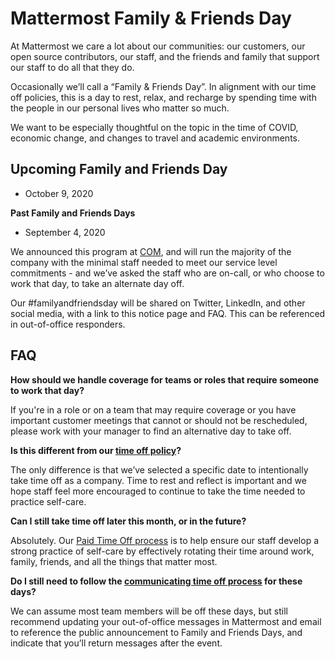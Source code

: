 # Mattermost Family & Friends Day

At Mattermost we care a lot about our communities: our customers, our open source contributors, our staff, and the friends and family that support our staff to do all that they do.

Occasionally we’ll call a “Family & Friends Day”. In alignment with our time off policies, this is a day to rest, relax, and recharge by spending time with the people in our personal lives who matter so much.

We want to be especially thoughtful on the topic in the time of COVID, economic change, and changes to travel and academic environments.

## Upcoming Family and Friends Day
* October 9, 2020

**Past Family and Friends Days** 
* September 4, 2020

We announced this program at [COM](https://handbook.mattermost.com/operations/operations/company-cadence#customer-obsession-meeting-aka-com), and will run the majority of the company with the minimal staff needed to meet our service level commitments - and we’ve asked the staff who are on-call, or who choose to work that day, to take an alternate day off.

Our #familyandfriendsday will be shared on Twitter, LinkedIn, and other social media, with a link to this notice page and FAQ. This can be referenced in out-of-office responders.

## FAQ

**How should we handle coverage for teams or roles that require someone to work that day?** 

If you're in a role or on a team that may require coverage or you have important customer meetings that cannot or should not be rescheduled, please work with your manager to find an alternative day to take off.

**Is this different from our [time off policy](https://handbook.mattermost.com/operations/workplace/people/working-at-mattermost/paid-time-off)?**

The only difference is that we’ve selected a specific date to intentionally take time off as a company. Time to rest and reflect is important and we hope staff feel more encouraged to continue to take the time needed to practice self-care.

**Can I still take time off later this month, or in the future?**

Absolutely. Our [Paid Time Off process](https://handbook.mattermost.com/operations/workplace/people/working-at-mattermost/paid-time-off) is to help ensure our staff develop a strong practice of self-care by effectively rotating their time around work, family, friends, and all the things that matter most.

**Do I still need to follow the [communicating time off process](https://handbook.mattermost.com/operations/workplace/people/working-at-mattermost/paid-time-off#communicating-time-off) for these days?**

We can assume most team members will be off these days, but still recommend updating your out-of-office messages in Mattermost and email to reference the public announcement to Family and Friends Days, and indicate that you’ll return messages after the event.
